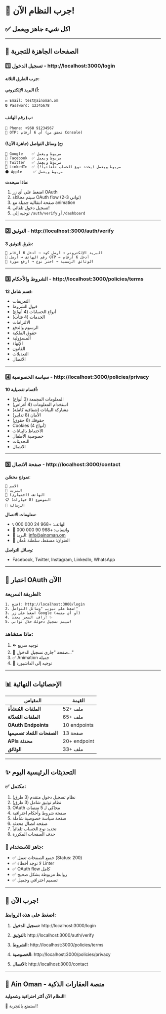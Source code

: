 # 🎉 جرب النظام الآن!

## ✅ كل شيء جاهز ويعمل!

---

## 🚀 الصفحات الجاهزة للتجربة

### 1️⃣ تسجيل الدخول - http://localhost:3000/login

**جرب الطرق الثلاثة:**

#### أ) البريد الإلكتروني:
```
✉️ Email: test@ainoman.om
🔒 Password: 12345678
```

#### ب) رقم الهاتف:
```
📱 Phone: +968 91234567
🔢 OTP: أي 6 أرقام (تحقق من Console)
```

#### ج) وسائل التواصل (جاهزة الآن!):
```
🔴 Google    ✅ مربوط ويعمل
🔵 Facebook  ✅ مربوط ويعمل
🔵 Twitter   ✅ مربوط ويعمل
🔵 LinkedIn  ✅ مربوط ويعمل (يحدد نوع الحساب تلقائياً!)
⚫ Apple     ✅ مربوط ويعمل
```

**ماذا سيحدث:**
1. اضغط على أي زر OAuth
2. سيتم محاكاة OAuth flow (2-3 ثواني)
3. صفحة انتقالية جميلة مع animation
4. تسجيل دخول تلقائي!
5. توجيه إلى `/auth/verify` أو `/dashboard`

---

### 2️⃣ التوثيق - http://localhost:3000/auth/verify

**3 طرق للتوثيق:**
```
📧 البريد الإلكتروني → أرسل كود → أدخل 6 أرقام
📱 رقم الهاتف → أرسل OTP → أدخل 6 أرقام
📄 الوثائق الرسمية → اختر نوع → ارفع صورة
```

---

### 3️⃣ الشروط والأحكام - http://localhost:3000/policies/terms

**12 قسم شامل:**
- التعريفات
- قبول الشروط
- أنواع الحسابات (4 أنواع)
- الخدمات (4 فئات)
- الالتزامات
- الرسوم والدفع
- حقوق الملكية
- المسؤولية
- الإنهاء
- القانون
- التعديلات
- الاتصال

---

### 4️⃣ سياسة الخصوصية - http://localhost:3000/policies/privacy

**10 أقسام تفصيلية:**
- المعلومات المجمعة (3 أنواع)
- استخدام المعلومات (4 أغراض)
- مشاركة البيانات (شفافية كاملة)
- الأمان (8 تدابير)
- حقوقك (6 حقوق)
- Cookies (4 أنواع)
- الاحتفاظ بالبيانات
- خصوصية الأطفال
- التحديثات
- الاتصال

---

### 5️⃣ صفحة الاتصال - http://localhost:3000/contact

**نموذج محسّن:**
```
👤 الاسم
📧 البريد
📱 الهاتف (اختياري)
📋 الموضوع (8 خيارات)
💬 الرسالة
```

**معلومات الاتصال:**
- 📞 الهاتف: +968 24 000 000
- 💬 واتساب: +968 90 000 000
- 📧 البريد: info@ainoman.om
- 📍 العنوان: مسقط، سلطنة عُمان

**وسائل التواصل:**
- Facebook, Twitter, Instagram, LinkedIn, WhatsApp

---

## 🧪 اختبار OAuth الآن!

### الطريقة السريعة:
```
1. افتح: http://localhost:3000/login
2. اضغط على تبويب "وسائل التواصل"
3. اضغط على زر Google (أو أي منصة)
4. راقب السحر يحدث! ✨
5. سيتم تسجيل دخولك خلال ثواني!
```

### ماذا ستشاهد:
1. ⏩ توجيه سريع
2. 🔄 صفحة "جاري تسجيل الدخول..."
3. ✅ Animation جميلة
4. 🎯 توجيه إلى الداشبورد

---

## 📊 الإحصائيات النهائية

| المقياس | القيمة |
|---------|--------|
| **الملفات المُنشأة** | 52+ ملف |
| **الملفات المُعدّلة** | 65+ ملف |
| **OAuth Endpoints** | 10 endpoints |
| **الصفحات المُعاد تصميمها** | 13 صفحة |
| **APIs محدثة** | 20+ endpoint |
| **الوثائق** | 33+ ملف |

---

## ✨ التحديثات الرئيسية اليوم

### ✅ مكتمل:
1. نظام تسجيل دخول متقدم (3 طرق)
2. نظام توثيق شامل (3 طرق)
3. OAuth محاكي لـ 5 منصات
4. صفحة شروط وأحكام احترافية
5. صفحة سياسة خصوصية شاملة
6. صفحة اتصال محدثة
7. تحديد نوع الحساب تلقائياً
8. حذف الصفحات المكررة

### 🎯 جاهز للاستخدام:
- ✅ جميع الصفحات تعمل (Status: 200)
- ✅ لا توجد أخطاء Linter
- ✅ OAuth flow كامل
- ✅ روابط مربوطة بشكل صحيح
- ✅ تصميم احترافي وجميل

---

## 🎯 جرب الآن!

### اضغط على هذه الروابط:

1. **تسجيل الدخول:**
   http://localhost:3000/login
   
2. **التوثيق:**
   http://localhost:3000/auth/verify
   
3. **الشروط:**
   http://localhost:3000/policies/terms
   
4. **الخصوصية:**
   http://localhost:3000/policies/privacy
   
5. **الاتصال:**
   http://localhost:3000/contact

---

## 💚 Ain Oman - منصة العقارات الذكية

**النظام الآن أكثر احترافية وشمولية!**

🎉 استمتع بالتجربة!

